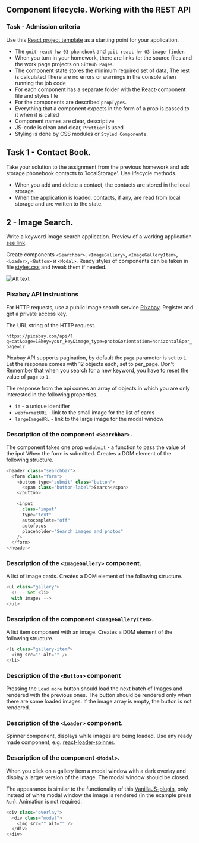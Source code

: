 ## Component lifecycle. Working with the REST API

### Task - Admission criteria

Use this
[React project template](https://github.com/goitacademy/react-homework-template/blob/main/README.en.md)
as a starting point for your application.

- The `goit-react-hw-03-phonebook` and `goit-react-hw-03-image-finder`.
- When you turn in your homework, there are links to: the source files and the
  work page projects on `GitHub Pages`.
- The component state stores the minimum required set of data, The rest is
  calculated There are no errors or warnings in the console when running the job
  code
- For each component has a separate folder with the React-component file and
  styles file
- For the components are described `propTypes`.
- Everything that a component expects in the form of a prop is passed to it when
  it is called
- Component names are clear, descriptive
- JS-code is clean and clear, `Prettier` is used
- Styling is done by CSS modules or `Styled Components`.

## Task 1 - Contact Book.

Take your solution to the assignment from the previous homework and add storage
phonebook contacts to `localStorage'. Use lifecycle methods.

- When you add and delete a contact, the contacts are stored in the local
  storage.
- When the application is loaded, contacts, if any, are read from local storage
  and are written to the state.

## 2 - Image Search.

Write a keyword image search application. Preview of a working application
[see link](https://drive.google.com/file/d/1oXCGyiq4uKwW0zzraZLKk4lh3voBlBzZ/view?usp=sharing).

Create components `<Searchbar>`, `<ImageGallery>`, `<ImageGalleryItem>`,
`<Loader>`, `<Button>` и `<Modal>`. Ready styles of components can be taken in
file
[styles.css](https://minhaskamal.github.io/DownGit/#/home?url=https://github.com/goitacademy/react-homework/blob/master/homework-03/image-finder/styles.css)
and tweak them if needed.

![Alt text](image.png)

### Pixabay API instructions

For HTTP requests, use a public image search service
[Pixabay](https://pixabay.com/api/docs/). Register and get a private access key.

The URL string of the HTTP request.

`https://pixabay.com/api/?q=cat&page=1&key=your_key&image_type=photo&orientation=horizontal&per_page=12`

Pixabay API supports pagination, by default the `page` parameter is set to `1`.
Let the response comes with 12 objects each, set to per_page. Don't Remember
that when you search for a new keyword, you have to reset the value of `page` to
`1`.

The response from the api comes an array of objects in which you are only
interested in the following properties.

- `id` - a unique identifier
- `webformatURL` - link to the small image for the list of cards
- `largeImageURL` - link to the large image for the modal window

### Description of the component `<Searchbar>`.

The component takes one prop `onSubmit` - a function to pass the value of the
iput When the form is submitted. Creates a DOM element of the following
structure.

```javascript
<header class="searchbar">
  <form class="form">
    <button type="submit" class="button">
      <span class="button-label">Search</span>
    </button>

    <input
      class="input"
      type="text"
      autocomplete="off"
      autofocus
      placeholder="Search images and photos"
    />
  </form>
</header>
```

### Description of the `<ImageGallery>` component.

A list of image cards. Creates a DOM element of the following structure.

```javascript
<ul class="gallery">
  <! -- Set <li>
  with images -->
</ul>
```

### Description of the component `<ImageGalleryItem>`.

A list item component with an image. Creates a DOM element of the following
structure.

```javascript
<li class="gallery-item">
  <img src="" alt="" />
</li>
```

### Description of the `<Button>` component

Pressing the `Load more` button should load the next batch of Images and
rendered with the previous ones. The button should be rendered only when there
are some loaded images. If the image array is empty, the button is not rendered.

### Description of the `<Loader>` component.

Spinner component, displays while images are being loaded. Use any ready made
component, e.g.
[react-loader-spinner](https://github.com/mhnpd/react-loader-spinner).

### Description of the component `<Modal>`.

When you click on a gallery item a modal window with a dark overlay and display
a larger version of the image. The modal window should be closed.

The appearance is similar to the functionality of this
[VanillaJS-plugin](https://basiclightbox.electerious.com/), only instead of
white modal window the image is rendered (in the example press `Run`). Animation
is not required.

```javascript
<div class="overlay">
  <div class="modal">
    <img src="" alt="" />
  </div>
</div>
```
